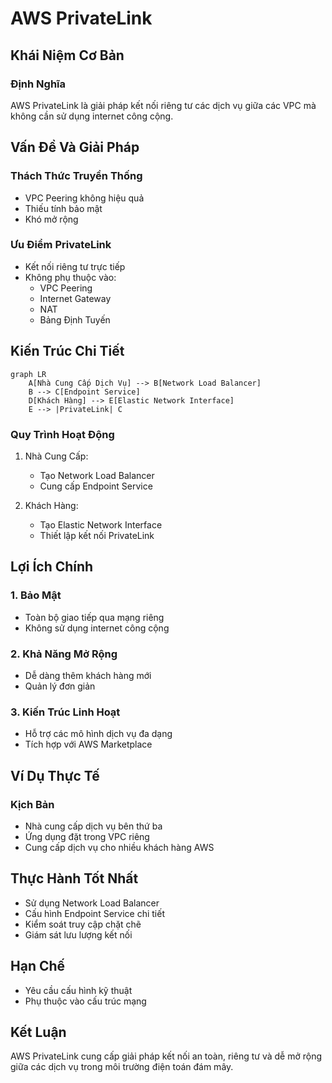 # AWS PrivateLink

## Khái Niệm Cơ Bản

### Định Nghĩa
AWS PrivateLink là giải pháp kết nối riêng tư các dịch vụ giữa các VPC mà không cần sử dụng internet công cộng.

## Vấn Đề Và Giải Pháp

### Thách Thức Truyền Thống
- VPC Peering không hiệu quả
- Thiếu tính bảo mật
- Khó mở rộng

### Ưu Điểm PrivateLink
- Kết nối riêng tư trực tiếp
- Không phụ thuộc vào:
  - VPC Peering
  - Internet Gateway
  - NAT
  - Bảng Định Tuyến

## Kiến Trúc Chi Tiết

```mermaid
graph LR
    A[Nhà Cung Cấp Dịch Vụ] --> B[Network Load Balancer]
    B --> C[Endpoint Service]
    D[Khách Hàng] --> E[Elastic Network Interface]
    E --> |PrivateLink| C
```

### Quy Trình Hoạt Động
1. Nhà Cung Cấp:
   - Tạo Network Load Balancer
   - Cung cấp Endpoint Service

2. Khách Hàng:
   - Tạo Elastic Network Interface
   - Thiết lập kết nối PrivateLink

## Lợi Ích Chính

### 1. Bảo Mật
- Toàn bộ giao tiếp qua mạng riêng
- Không sử dụng internet công cộng

### 2. Khả Năng Mở Rộng
- Dễ dàng thêm khách hàng mới
- Quản lý đơn giản

### 3. Kiến Trúc Linh Hoạt
- Hỗ trợ các mô hình dịch vụ đa dạng
- Tích hợp với AWS Marketplace

## Ví Dụ Thực Tế

### Kịch Bản
- Nhà cung cấp dịch vụ bên thứ ba
- Ứng dụng đặt trong VPC riêng
- Cung cấp dịch vụ cho nhiều khách hàng AWS

## Thực Hành Tốt Nhất

- Sử dụng Network Load Balancer
- Cấu hình Endpoint Service chi tiết
- Kiểm soát truy cập chặt chẽ
- Giám sát lưu lượng kết nối

## Hạn Chế
- Yêu cầu cấu hình kỹ thuật
- Phụ thuộc vào cấu trúc mạng

## Kết Luận

AWS PrivateLink cung cấp giải pháp kết nối an toàn, riêng tư và dễ mở rộng giữa các dịch vụ trong môi trường điện toán đám mây.